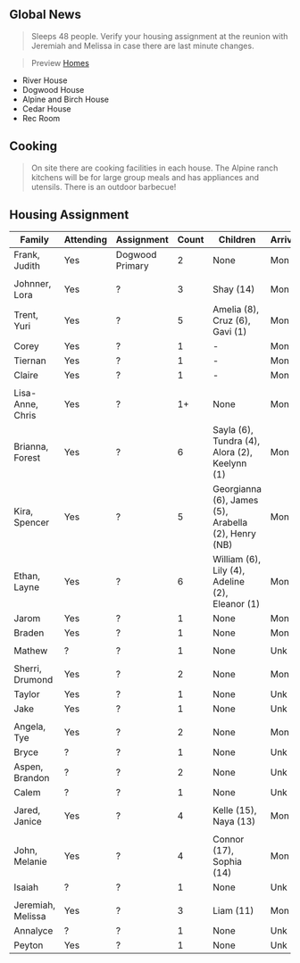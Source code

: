 ## Global News
> Sleeps 48 people. Verify your housing assignment at the reunion with Jeremiah and Melissa in case there are last minute changes.
 
> Preview [Homes](https://www.coramranch.com/vacation-home)
- River House
- Dogwood House
- Alpine and Birch House
- Cedar House
- Rec Room

## Cooking
> On site there are cooking facilities in each house. The Alpine ranch kitchens will be for large group meals and has appliances and utensils. There is an outdoor barbecue!


## Housing Assignment

| Family | Attending | Assignment | Count | Children | Arrive | Depart
| --- | --- | --- | --- | --- | --- | --- |
| Frank, Judith | Yes | Dogwood Primary | 2 | None | Mon | Sat |
| | | | | |
| Johnner, Lora | Yes | ? | 3 | Shay (14) | Mon | Sat |
| Trent, Yuri | Yes | ? | 5 | Amelia (8), Cruz (6), Gavi (1) | Mon | Sat |
| Corey | Yes | ? | 1 | - | Mon | Fri |
| Tiernan | Yes | ? | 1 | - | Mon | Sat |
| Claire | Yes | ? | 1 | - | Mon | Sat |
| | | | | |
|Lisa-Anne, Chris | Yes | ? | 1+ | None | Mon | Sat |
|Brianna, Forest | Yes | ? | 6 | Sayla (6), Tundra (4), Alora (2), Keelynn (1) | Mon | Sat |
|Kira, Spencer | Yes | ? | 5 | Georgianna (6), James (5), Arabella (2), Henry (NB) | Mon | Sat |
|Ethan, Layne | Yes | ? | 6 | William (6), Lily (4), Adeline (2), Eleanor (1) | Mon | Sat |
| Jarom | Yes | ? | 1 | None | Mon | Sat |
| Braden | Yes | ? | 1 | None | Mon | Sat |
| | | | | |
| Mathew | ? | ? | 1 | None | Unk | Unk |
| | | | | |
| Sherri, Drumond | Yes | ? | 2 | None | Mon | Sat |
| Taylor | Yes | ? | 1 | None | Unk | Unk |
| Jake | Yes | ? | 1 | None | Unk | Unk |
| | | | | |
| Angela, Tye | Yes | ? | 2 | None | Mon | Sat |
| Bryce | ? | ? | 1 | None | Unk | Unk |
| Aspen, Brandon | ? | ? | 2 | None | Unk | Unk |
| Calem | ? | ? | 1 | None | Unk | Unk |
| | | | | |
| Jared, Janice | Yes | ? | 4 | Kelle (15), Naya (13) | Mon | Sat |
| | | | | |
| John, Melanie | Yes | ? | 4 | Connor (17), Sophia (14) | Mon | Sat |
| Isaiah | ? | ? | 1 | None | Unk | Unk |
| | | | | |
| Jeremiah, Melissa | Yes | ? | 3 | Liam (11) | Mon | Sat |
| Annalyce | ? | ? | 1 | None | Unk | Unk |
| Peyton | Yes | ? | 1 | None | Unk | Unk |
